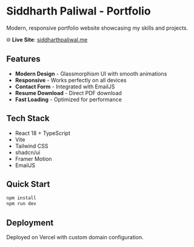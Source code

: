 # Siddharth Paliwal - Portfolio

Modern, responsive portfolio website showcasing my skills and projects.

🌐 **Live Site**: [siddharthpaliwal.me](https://siddharthpaliwal.me)

## Features

- **Modern Design** - Glassmorphism UI with smooth animations
- **Responsive** - Works perfectly on all devices
- **Contact Form** - Integrated with EmailJS
- **Resume Download** - Direct PDF download
- **Fast Loading** - Optimized for performance

## Tech Stack

- React 18 + TypeScript
- Vite
- Tailwind CSS
- shadcn/ui
- Framer Motion
- EmailJS

## Quick Start

```bash
npm install
npm run dev
```

## Deployment

Deployed on Vercel with custom domain configuration.

